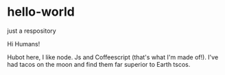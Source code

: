 # hello-world
just a respository

Hi Humans!
 
Hubot here, I like node. Js and Coffeescript (that's what I'm made of!). 
I've had tacos on the moon and find them far superior to Earth tscos.
